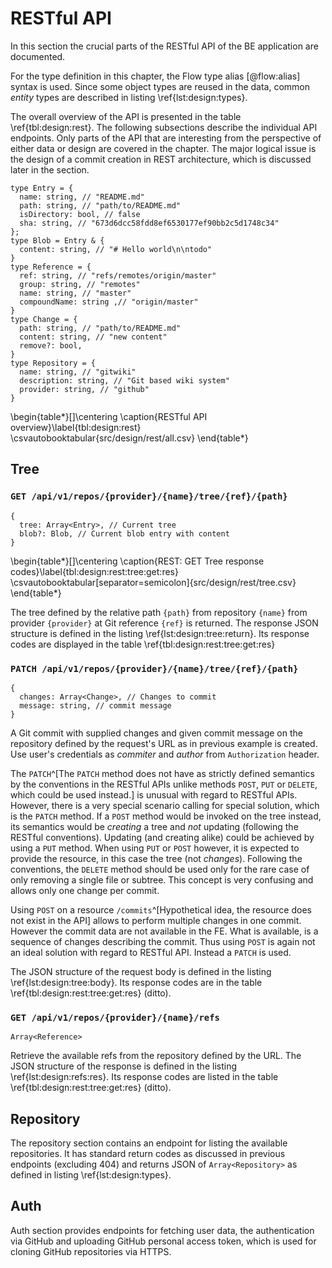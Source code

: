 # RESTful API

In this section the crucial parts of the RESTful API of the BE application are documented.

For the type definition in this chapter, the Flow type alias [@flow:alias] syntax is used.
Since some object types are reused in the data, common _entity_ types are described in listing \ref{lst:design:types}.

The overall overview of the API is presented in the table \ref{tbl:design:rest}.
The following subsections describe the individual API endpoints.
Only parts of the API that are interesting from the perspective of either data or design are covered in the chapter.
The major logical issue is the design of a commit creation in REST architecture, which is discussed later in the section.

```{language=ts caption="Entity types definitions" label="lst:design:types"}
type Entry = {
  name: string, // "README.md"
  path: string, // "path/to/README.md"
  isDirectory: bool, // false
  sha: string, // "673d6dcc58fdd8ef6530177ef90bb2c5d1748c34"
};
type Blob = Entry & {
  content: string, // "# Hello world\n\ntodo"
}
type Reference = {
  ref: string, // "refs/remotes/origin/master"
  group: string, // "remotes"
  name: string, // "master"
  compoundName: string ,// "origin/master"
}
type Change = {
  path: string, // "path/to/README.md"
  content: string, // "new content"
  remove?: bool,
}
type Repository = {
  name: string, // "gitwiki"
  description: string, // "Git based wiki system"
  provider: string, // "github"
}
```

\begin{table*}[]\centering
\caption{RESTful API overview}\label{tbl:design:rest}
\csvautobooktabular{src/design/rest/all.csv}
\end{table*}



## Tree

### `GET /api/v1/repos/{provider}/{name}/tree/{ref}/{path}`

```{language=ts caption="REST: GET Tree response" label="lst:design:tree:return"}
{
  tree: Array<Entry>, // Current tree
  blob?: Blob, // Current blob entry with content
}
```
\begin{table*}[]\centering
\caption{REST: GET Tree response codes}\label{tbl:design:rest:tree:get:res}
\csvautobooktabular[separator=semicolon]{src/design/rest/tree.csv}
\end{table*}

The tree defined by the relative path `{path}` from repository `{name}` from provider `{provider}` at Git reference `{ref}` is returned.
The response JSON structure is defined in the listing \ref{lst:design:tree:return}.
Its response codes are displayed in the table \ref{tbl:design:rest:tree:get:res}

### `PATCH /api/v1/repos/{provider}/{name}/tree/{ref}/{path}`

```{language=ts caption="REST: PATCH Tree request body" label="lst:design:tree:body"}
{
  changes: Array<Change>, // Changes to commit
  message: string, // commit message
}
```

A Git commit with supplied changes and given commit message on the repository defined by the request's URL as in previous example is created.
Use user's credentials as _commiter_ and _author_ from `Authorization` header.

The `PATCH`^[The `PATCH` method does not have as strictly defined semantics by the conventions in the RESTful APIs unlike methods `POST`, `PUT` or `DELETE`, which could be used instead.] is unusual with regard to RESTful APIs.
However, there is a very special scenario calling for special solution, which is the `PATCH` method.
If a `POST` method would be invoked on the tree instead, its semantics would be *creating* a tree and _not_ updating (following the RESTful conventions).
Updating (and creating alike) could be achieved by using a `PUT` method.
When using `PUT` or `POST` however, it is expected to provide the resource, in this case the tree (not _changes_).
Following the conventions, the `DELETE` method should be used only for the rare case of only removing a single file or subtree.
This concept is very confusing and allows only one change per commit.

Using `POST` on a resource `/commits`^[Hypothetical idea, the resource does not exist in the API] allows to perform multiple changes in one commit.
However the commit data are not available in the FE.
What is available, is a sequence of changes describing the commit.
Thus using `POST` is again not an ideal solution with regard to RESTful API.
Instead a `PATCH` is used.

The JSON structure of the request body is defined in the listing \ref{lst:design:tree:body}.
Its response codes are in the table \ref{tbl:design:rest:tree:get:res} (ditto).

### `GET /api/v1/repos/{provider}/{name}/refs`

```{language=ts caption="REST: GET Refs response" label="lst:design:refs:res"}
Array<Reference>
```

Retrieve the available refs from the repository defined by the URL.
The JSON structure of the response is defined in the listing \ref{lst:design:refs:res}.
Its response codes are listed in the table \ref{tbl:design:rest:tree:get:res} (ditto).

## Repository

The repository section contains an endpoint for listing the available repositories.
It has standard return codes as discussed in previous endpoints (excluding 404) and returns JSON of `Array<Repository>` as defined in listing \ref{lst:design:types}.

## Auth

Auth section provides endpoints for fetching user data, the authentication via GitHub and uploading GitHub personal access token, which is used for cloning GitHub repositories via HTTPS.

